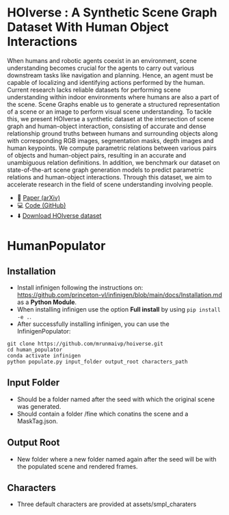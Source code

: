 # HOIverse : A Synthetic Scene Graph Dataset With Human Object Interactions

When humans and robotic agents coexist in an environment, scene understanding becomes crucial for the agents to carry out various downstream tasks like navigation and planning. Hence, an agent must be capable of localizing and identifying actions performed by the human. Current research lacks reliable datasets for performing scene understanding within indoor environments where humans are also a part of the scene.
Scene Graphs enable us to generate a structured representation of a scene or an image to perform visual scene understanding. To tackle this, we present HOIverse a synthetic dataset at the intersection of scene graph and human-object interaction, consisting of accurate and dense relationship ground truths between humans and surrounding objects along with corresponding RGB images, segmentation masks, depth images and human keypoints. We compute parametric relations between various pairs of objects and human-object pairs, resulting in an accurate and unambiguous relation definitions. In addition, we benchmark our dataset on state-of-the-art scene graph generation models to predict parametric relations and human-object interactions. Through this dataset, we aim to accelerate research in the field of scene understanding involving people.


- 📄 [Paper (arXiv)](https://www.arxiv.org/abs/2506.19639)
- 💻 [Code (GitHub)](https://github.com/mrunmaivp/hoiverse/)
- ⬇️ [Download HOIverse dataset](https://myweb.rz.uni-augsburg.de/~phatakmr/hoiverse/v1/)


# HumanPopulator
## Installation
* Install infinigen following the instructions on: https://github.com/princeton-vl/infinigen/blob/main/docs/Installation.md as a **Python Module**.
* When installing infinigen use the option **Full install** by using ```pip install -e .```.
* After successfully installing infinigen, you can use the InfinigenPopulator:
```
git clone https://github.com/mrunmaivp/hoiverse.git
cd human_populator
conda activate infinigen
python populate.py input_folder output_root characters_path

```
## Input Folder
* Should be a folder named after the seed with which the original scene was generated.
* Should contain a folder /fine which conatins the scene and a MaskTag.json.
## Output Root
* New folder where a new folder named again after the seed will be with the populated scene and rendered frames. 
## Characters
* Three default characters are provided at assets/smpl_charaters
